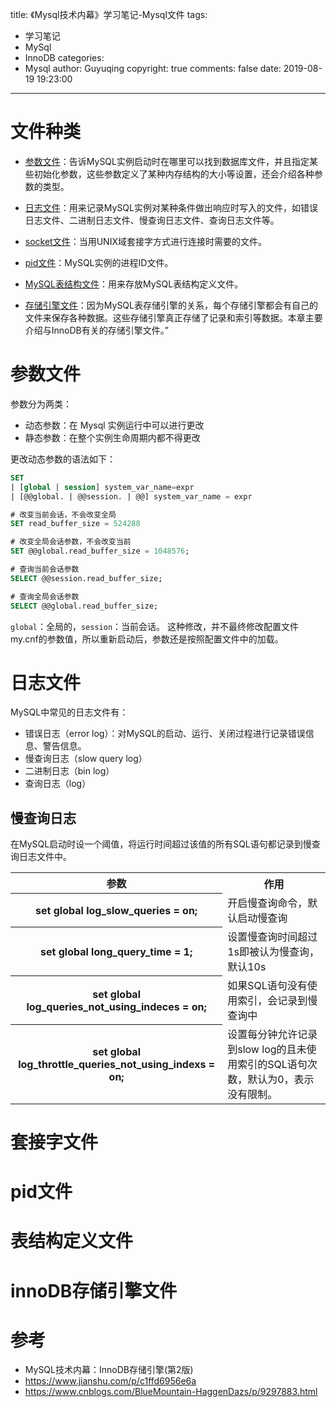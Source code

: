 title: 《Mysql技术内幕》学习笔记-Mysql文件
tags:
  - 学习笔记
  - MySql
  - InnoDB
categories:
  - Mysql
author: Guyuqing
copyright: true
comments: false
date: 2019-08-19 19:23:00
---
# 文件种类

* [参数文件](#参数文件)：告诉MySQL实例启动时在哪里可以找到数据库文件，并且指定某些初始化参数，这些参数定义了某种内存结构的大小等设置，还会介绍各种参数的类型。

* [日志文件](#日志文件)：用来记录MySQL实例对某种条件做出响应时写入的文件，如错误日志文件、二进制日志文件、慢查询日志文件、查询日志文件等。

* [socket文件](#套接字文件)：当用UNIX域套接字方式进行连接时需要的文件。

* [pid文件](#pid文件)：MySQL实例的进程ID文件。

* [MySQL表结构文件](#表结构定义文件)：用来存放MySQL表结构定义文件。

* [存储引擎文件](#innoDB存储引擎文件)：因为MySQL表存储引擎的关系，每个存储引擎都会有自己的文件来保存各种数据。这些存储引擎真正存储了记录和索引等数据。本章主要介绍与InnoDB有关的存储引擎文件。”

# 参数文件
参数分为两类：
* 动态参数：在 Mysql 实例运行中可以进行更改
* 静态参数：在整个实例生命周期内都不得更改

更改动态参数的语法如下：
```sql
SET
| [global | session] system_var_name=expr
| [@@global. | @@session. | @@] system_var_name = expr

# 改变当前会话，不会改变全局
SET read_buffer_size = 524288

# 改变全局会话参数，不会改变当前
SET @@global.read_buffer_size = 1048576;

# 查询当前会话参数
SELECT @@session.read_buffer_size;

# 查询全局会话参数
SELECT @@global.read_buffer_size;

```
`​global`：全局的，`session`：当前会话。 
这种修改，并不最终修改配置文件my.cnf的参数值，所以重新启动后，参数还是按照配置文件中的加载。

# 日志文件
MySQL中常见的日志文件有：
* 错误日志（error log）：对MySQL的启动、运行、关闭过程进行记录错误信息、警告信息。
* 慢查询日志（slow query log）
* 二进制日志（bin log）
* 查询日志（log）

## 慢查询日志
在MySQL启动时设一个阈值，将运行时间超过该值的所有SQL语句都记录到慢查询日志文件中。

<table>
     <tr>
         <th colspan="4">参数</th>
         <th colspan="4">作用</th>
     </tr>
     <tr>
         <th colspan="4">set global log_slow_queries = on;</th>
         <td colspan="4">开启慢查询命令，默认启动慢查询</td>
     </tr>
     <tr>
         <th colspan="4" >set global long_query_time = 1;</th>
         <td colspan="4">设置慢查询时间超过1s即被认为慢查询，默认10s</td>
     </tr>
     <tr>
         <th colspan="4">set global log_queries_not_using_indeces = on;</th>
         <td colspan="4">如果SQL语句没有使用索引，会记录到慢查询中</td>
     </tr>
     <tr>
         <th colspan="4">set global log_throttle_queries_not_using_indexs = on;</th>
         <td colspan="4">设置每分钟允许记录到slow log的且未使用索引的SQL语句次数，默认为0，表示没有限制。</td>
     </tr>
</table> 

# 套接字文件

# pid文件

# 表结构定义文件

# innoDB存储引擎文件

# 参考
* MySQL技术内幕：InnoDB存储引擎(第2版)
* https://www.jianshu.com/p/c1ffd6956e6a
* https://www.cnblogs.com/BlueMountain-HaggenDazs/p/9297883.html